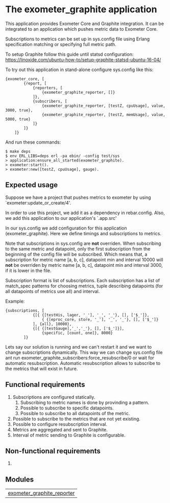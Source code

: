 

# The exometer_graphite application #

This application provides Exometer Core and Graphite integration.
It can be integrated to an application which pushes metric data to
Exometer Core.

Subscriptions to metrics can be set up in sys.config file using Erlang
specification matching or specifying full metric path.

To setup Graphite follow this guide until statsd configuration:
https://linoxide.com/ubuntu-how-to/setup-graphite-statsd-ubuntu-16-04/

To try out this application in stand-alone configure sys.config like this:

```
{exometer_core, [
        {report, [
            {reporters, [
                {exometer_graphite_reporter, []}
            ]},
            {subscribers, [
                {exometer_graphite_reporter, [testZ, cpuUsage], value, 3000, true},
                {exometer_graphite_reporter, [testZ, memUsage], value, 5000, true}
            ]}
        ]}
    ]}
```

And run these commands:

```
$ make deps
$ env ERL_LIBS=deps erl -pa ebin/ -config test/sys
> application:ensure_all_started(exometer_graphite).
> exometer:start().
> exometer:new([testZ, cpuUsage], gauge).
```

## Expected usage ##
Suppose we have a project that pushes metrics to exometer by using
`exometer:update_or_create/4'.

In order to use this project, we add it as a dependency in rebar.config.
Also, we add this application to our application's `.app.src'

In our sys.config we add configuration for this application (exometer_graphite).
Here we define timings and subscriptions to metrics.

Note that subscriptions in sys.config are **not** overriden. When subscribing
to the same metric and datapoint, only the first subscription from the
beginning of the config file will be subscribed. Which means that, a
subscription for metric name [a, b, c], datapoint min and interval 10000 will
**not** be overriden by metric name [a, b, c], datapoint min and interval 3000, if it is
lower in the file.

Subscription format is list of subscriptions. Each subscription has a list of
match_spec patterns for choosing metrics, tuple describing datapoints (for all
datapoints of metrics use all) and interval.

Example:
```
{subscriptions, [
            {[{ {[testHis, lager, '_'], '_', '_'}, [], ['$_']},
                { {[eproc_core, store, '_'], '_', '_'}, [], ['$_']}
            ], {all}, 10000},
            {[{ {[testGauge],'_','_'}, [], ['$_']}],
                {specific, [count, one]}, 8000}
        ]}
```

Lets say our solution is running and we can't restart it and we want to change
subscriptions dynamically. This way we can change
sys.config file ant run exometer_graphite_subscribers:force_resubscribe/0 or
wait for automatic resubscription. Automatic resubscription allows to subscribe
to the metrics that will exist in future.

## Functional requirements ##
1. Subscriptions are configured statically.
    1. Subscribing to metric names is done by provinding a pattern.
    1. Possible to subscribe to specific datapoints.
    1. Possible to subscribe to all datapoints of the metric.
1. Possible to subscribe to the metrics that are not yet existing.
1. Possible to configure resubscription interval.
1. Metrics are aggregated and sent to Graphite.
1. Interval of metric sending to Graphite is configurable.


## Non-functional requirements ##
1.

## Modules ##


<table width="100%" border="0" summary="list of modules">
<tr><td><a href="http://github.com/erisata/exometer_graphite/blob/master/doc/exometer_graphite_reporter.md" class="module">exometer_graphite_reporter</a></td></tr></table>

